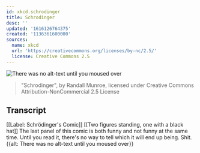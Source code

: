 ```yaml
---
id: xkcd.schrodinger
title: Schrodinger
desc: ''
updated: '1616126764375'
created: '1136361600000'
sources:
  name: xkcd
  url: 'https://creativecommons.org/licenses/by-nc/2.5/'
  license: Creative Commons 2.5
---
```

![There was no alt-text until you moused over](https://imgs.xkcd.com/comics/schrodinger.jpg)
> "Schrodinger", by Randall Munroe, licensed under Creative Commons Attribution-NonCommercial 2.5 License

## Transcript
[[Label: Schrödinger's Comic]]
[[Two figures standing, one with a black hat]]
The last panel of this comic is both funny and not funny at the same time.
Until you read it, there's no way to tell which it will end up being.
Shit.
{{alt: There was no alt-text until you moused over}}
